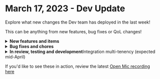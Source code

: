 # March 17, 2023 - Dev Update

Explore what new changes the Dev team has deployed in the last week!

This can be anything from new features, bug fixes or QoL changes!

<details>

<summary><strong>New features and items</strong></summary>

*

</details>

<details>

<summary><strong>Bug fixes and chores</strong></summary>

* Fixed autocomplete for variable configuration
* Fixed Auvik generic action query param error
* Fixes for With Items
* Fixed Teams subscriptions that weren’t triggering workflows

</details>

<details>

<summary><strong>In review, testing and development</strong>Integration multi-tenency (expected mid-April)</summary>



</details>

If you'd like to see these in action, review the latest [Open Mic recording here](../../roc-open-mics/2023-roc-open-mics/march-17th-2023-email-tracking-workflow-listening-and-url-parametering.md)
